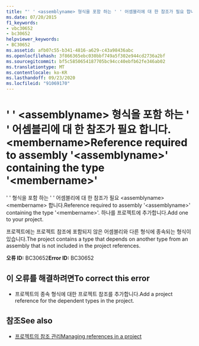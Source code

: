 ```yaml
---
title: "' ' <assemblyname> 형식을 포함 하는 ' ' 어셈블리에 대 한 참조가 필요 합니다. <membername>"
ms.date: 07/20/2015
f1_keywords:
- vbc30652
- bc30652
helpviewer_keywords:
- BC30652
ms.assetid: afb07c55-b341-4816-a629-c43a98436abc
ms.openlocfilehash: 3f866365ebc030bbf749a5f302e944cd2736a2bf
ms.sourcegitcommit: bf5c5850654187705bc94cc40ebfb62fe346ab02
ms.translationtype: MT
ms.contentlocale: ko-KR
ms.lasthandoff: 09/23/2020
ms.locfileid: "91069170"
---
```

# <a name="reference-required-to-assembly-assemblyname-containing-the-type-membername"></a><span data-ttu-id="3497d-102">' ' \<assemblyname> 형식을 포함 하는 ' ' 어셈블리에 대 한 참조가 필요 합니다. \<membername></span><span class="sxs-lookup"><span data-stu-id="3497d-102">Reference required to assembly '\<assemblyname>' containing the type '\<membername>'</span></span>

<span data-ttu-id="3497d-103">' ' 형식을 포함 하는 ' ' 어셈블리에 대 한 참조가 필요 \<assemblyname> \<membername> 합니다.</span><span class="sxs-lookup"><span data-stu-id="3497d-103">Reference required to assembly '\<assemblyname>' containing the type '\<membername>'.</span></span> <span data-ttu-id="3497d-104">하나를 프로젝트에 추가합니다.</span><span class="sxs-lookup"><span data-stu-id="3497d-104">Add one to your project.</span></span>  
  
 <span data-ttu-id="3497d-105">프로젝트에는 프로젝트 참조에 포함되지 않은 어셈블리와 다른 형식에 종속되는 형식이 있습니다.</span><span class="sxs-lookup"><span data-stu-id="3497d-105">The project contains a type that depends on another type from an assembly that is not included in the project references.</span></span>  
  
 <span data-ttu-id="3497d-106">**오류 ID:** BC30652</span><span class="sxs-lookup"><span data-stu-id="3497d-106">**Error ID:** BC30652</span></span>  
  
## <a name="to-correct-this-error"></a><span data-ttu-id="3497d-107">이 오류를 해결하려면</span><span class="sxs-lookup"><span data-stu-id="3497d-107">To correct this error</span></span>  
  
- <span data-ttu-id="3497d-108">프로젝트의 종속 형식에 대한 프로젝트 참조를 추가합니다.</span><span class="sxs-lookup"><span data-stu-id="3497d-108">Add a project reference for the dependent types in the project.</span></span>  
  
## <a name="see-also"></a><span data-ttu-id="3497d-109">참조</span><span class="sxs-lookup"><span data-stu-id="3497d-109">See also</span></span>

- [<span data-ttu-id="3497d-110">프로젝트의 참조 관리</span><span class="sxs-lookup"><span data-stu-id="3497d-110">Managing references in a project</span></span>](/visualstudio/ide/managing-references-in-a-project)
